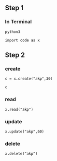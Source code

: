 ## Step 1
### In Terminal
`python3`

`import code as x`

## Step 2
### create
`c = x.create("akp",30)`

`c`

### read
`x.read("akp")`

### update
`x.update("akp",60)`

### delete
`x.delete("akp")`


